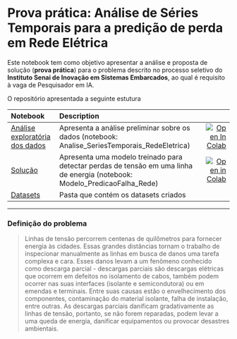 # **Prova prática**: Análise de Séries Temporais para a predição de perda em Rede Elétrica

Este notebook tem como objetivo apresentar a análise e proposta de solução (**prova prática**) para o problema descrito no processo seletivo do **Instituto Senai de Inovação em Sistemas Embarcados**, ao qual é requisito à vaga de Pesquisador em IA.

O repositório apresentada a seguinte estutura

| Notebook     |      Description      |   |
|:----------|:-------------|------:|
| [Análise exploratória dos dados](https://github.com/huggingface/transformers/blob/master/notebooks/01-training-tokenizers.ipynb)  | Apresenta a análise preliminar sobre os dados (notebook: Analise_SeriesTemporais_RedeEletrica)  |[![Open In Colab](https://colab.research.google.com/assets/colab-badge.svg)](https://colab.research.google.com/github/huggingface/transformers/blob/master/notebooks/01-training-tokenizers.ipynb) |
| [Solução](https://github.com/huggingface/transformers/blob/master/notebooks/05-benchmark.ipynb) | Apresenta uma modelo treinado para detectar perdas de tensão em uma linha de energia (notebook: Modelo_PredicaoFalha_Rede) | [![Open in Colab](https://colab.research.google.com/assets/colab-badge.svg)](https://colab.research.google.com/github/huggingface/transformers/blob/master/notebooks/05-benchmark.ipynb)|
| [Datasets](https://github.com/fabiobif/VoltageLoss/tree/main/datasets) | Pasta que contém os datasets criados |  |

---
### Definição do problema
> Linhas de tensão percorrem centenas de quilômetros para fornecer energia às cidades. Essas grandes distâncias tornam o trabalho de inspecionar manualmente as linhas em busca de danos uma tarefa complexa e cara. Esses danos levam a um fenômeno conhecido como descarga parcial - descargas parciais são descargas elétricas que ocorrem em defeitos no isolamento de cabos, também podem ocorrer nas suas interfaces (isolante e semicondutora) ou em emendas e terminais. Entre suas causas estão o envelhecimento dos componentes, contaminação do material isolante, falha de instalação, entre outras. As descargas parciais danificam gradativamente as linhas de tensão, portanto, se não forem reparadas, podem levar a uma queda de energia, danificar equipamentos ou provocar desastres ambientais.
